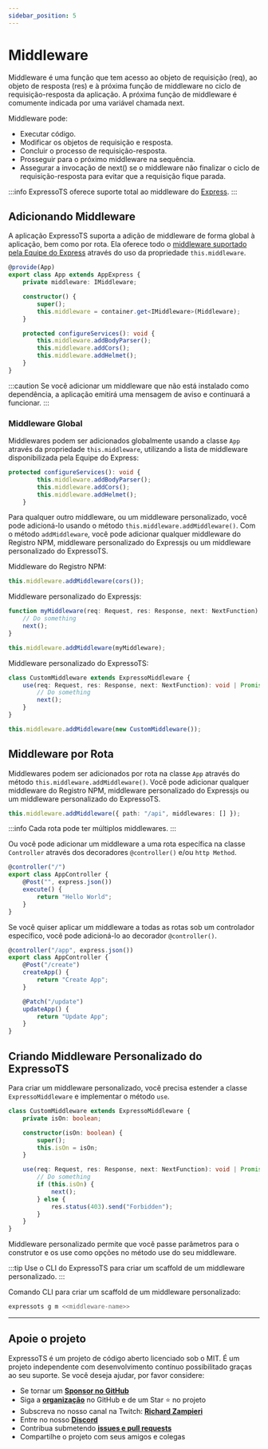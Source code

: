 ```yaml
---
sidebar_position: 5
---
```


# Middleware

Middleware é uma função que tem acesso ao objeto de requisição (req), ao objeto de resposta (res) e à próxima função de middleware no ciclo de requisição-resposta da aplicação. A próxima função de middleware é comumente indicada por uma variável chamada next.

Middleware pode:

-   Executar código.
-   Modificar os objetos de requisição e resposta.
-   Concluir o processo de requisição-resposta.
-   Prosseguir para o próximo middleware na sequência.
-   Assegurar a invocação de next() se o middleware não finalizar o ciclo de requisição-resposta para evitar que a requisição fique parada.

:::info
ExpressoTS oferece suporte total ao middleware do [Express](https://expressjs.com/).
:::

## Adicionando Middleware

A aplicação ExpressoTS suporta a adição de middleware de forma global à aplicação, bem como por rota. Ela oferece todo o [middleware suportado pela Equipe do Express](https://expressjs.com/en/resources/middleware.html) através do uso da propriedade `this.middleware`.

```typescript
@provide(App)
export class App extends AppExpress {
    private middleware: IMiddleware;

    constructor() {
        super();
        this.middleware = container.get<IMiddleware>(Middleware);
    }

    protected configureServices(): void {
        this.middleware.addBodyParser();
        this.middleware.addCors();
        this.middleware.addHelmet();
    }
}
```

:::caution
Se você adicionar um middleware que não está instalado como dependência, a aplicação emitirá uma mensagem de aviso e continuará a funcionar.
:::

### Middleware Global

Middlewares podem ser adicionados globalmente usando a classe `App` através da propriedade `this.middleware`, utilizando a lista de middleware disponibilizada pela Equipe do Express:

```typescript
protected configureServices(): void {
        this.middleware.addBodyParser();
        this.middleware.addCors();
        this.middleware.addHelmet();
    }
```

Para qualquer outro middleware, ou um middleware personalizado, você pode adicioná-lo usando o método `this.middleware.addMiddleware()`. Com o método `addMiddleware`, você pode adicionar qualquer middleware do Registro NPM, middleware personalizado do Expressjs ou um middleware personalizado do ExpressoTS.

Middleware do Registro NPM:

```typescript
this.middleware.addMiddleware(cors());
```

Middleware personalizado do Expressjs:

```typescript
function myMiddleware(req: Request, res: Response, next: NextFunction) {
    // Do something
    next();
}
```

```typescript
this.middleware.addMiddleware(myMiddleware);
```

Middleware personalizado do ExpressoTS:

```typescript
class CustomMiddleware extends ExpressoMiddleware {
    use(req: Request, res: Response, next: NextFunction): void | Promise<void> {
        // Do something
        next();
    }
}
```

```typescript
this.middleware.addMiddleware(new CustomMiddleware());
```

## Middleware por Rota

Middlewares podem ser adicionados por rota na classe `App` através do método `this.middleware.addMiddleware()`. Você pode adicionar qualquer middleware do Registro NPM, middleware personalizado do Expressjs ou um middleware personalizado do ExpressoTS.

```typescript
this.middleware.addMiddleware({ path: "/api", middlewares: [] });
```

:::info
Cada rota pode ter múltiplos middlewares.
:::

Ou você pode adicionar um middleware a uma rota específica na classe `Controller` através dos decoradores `@controller()` e/ou `http Method`.

```typescript
@controller("/")
export class AppController {
    @Post("", express.json())
    execute() {
        return "Hello World";
    }
}
```

Se você quiser aplicar um middleware a todas as rotas sob um controlador específico, você pode adicioná-lo ao decorador `@controller()`.

```typescript
@controller("/app", express.json())
export class AppController {
    @Post("/create")
    createApp() {
        return "Create App";
    }

    @Patch("/update")
    updateApp() {
        return "Update App";
    }
}
```

## Criando Middleware Personalizado do ExpressoTS

Para criar um middleware personalizado, você precisa estender a classe `ExpressoMiddleware` e implementar o método `use`.

```typescript
class CustomMiddleware extends ExpressoMiddleware {
    private isOn: boolean;

    constructor(isOn: boolean) {
        super();
        this.isOn = isOn;
    }

    use(req: Request, res: Response, next: NextFunction): void | Promise<void> {
        // Do something
        if (this.isOn) {
            next();
        } else {
            res.status(403).send("Forbidden");
        }
    }
}
```

Middleware personalizado permite que você passe parâmetros para o construtor e os use como opções no método use do seu middleware.

:::tip
Use o CLI do ExpressoTS para criar um scaffold de um middleware personalizado.
:::

Comando CLI para criar um scaffold de um middleware personalizado:

```bash
expressots g m <<middleware-name>>
```

---

## Apoie o projeto

ExpressoTS é um projeto de código aberto licenciado sob o MIT. É um projeto independente com desenvolvimento contínuo possibilitado graças ao seu suporte. Se você deseja ajudar, por favor considere:

-   Se tornar um **[Sponsor no GitHub](https://github.com/sponsors/expressots)**
-   Siga a **[organização](https://github.com/expressots)** no GitHub e de um Star ⭐ no projeto
-   Subscreva no nosso canal na Twitch: **[Richard Zampieri](https://www.twitch.tv/richardzampieri)**
-   Entre no nosso **[Discord](https://discord.com/invite/PyPJfGK)**
-   Contribua submetendo **[issues e pull requests](https://github.com/expressots/expressots/issues/new/choose)**
-   Compartilhe o projeto com seus amigos e colegas
